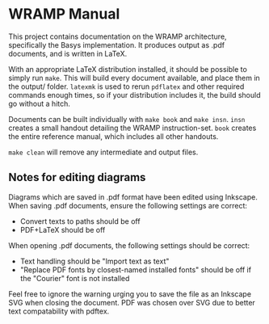 # WRAMP Manual

This project contains documentation on the WRAMP architecture, specifically
the Basys implementation.
It produces output as .pdf documents, and is written in LaTeX.

With an appropriate LaTeX distribution installed, it should be possible to
simply run `make`. This will build every document available, and place them in
the output/ folder. `latexmk` is used to rerun `pdflatex` and other required
commands enough times, so if your distribution includes it, the build should
go without a hitch.

Documents can be built individually with `make book` and `make insn`.
`insn` creates a small handout detailing the WRAMP instruction-set.
`book` creates the entire reference manual, which includes all other handouts.

`make clean` will remove any intermediate and output files.

## Notes for editing diagrams

Diagrams which are saved in .pdf format have been edited using Inkscape.
When saving .pdf documents, ensure the following settings are correct:

* Convert texts to paths should be off
* PDF+LaTeX should be off

When opening .pdf documents, the following settings should be correct:

* Text handling should be "Import text as text"
* "Replace PDF fonts by closest-named installed fonts" should be off if the
"Courier" font is not installed

Feel free to ignore the warning urging you to save the file as an Inkscape SVG
when closing the document. PDF was chosen over SVG due to better text
compatability with pdftex.
